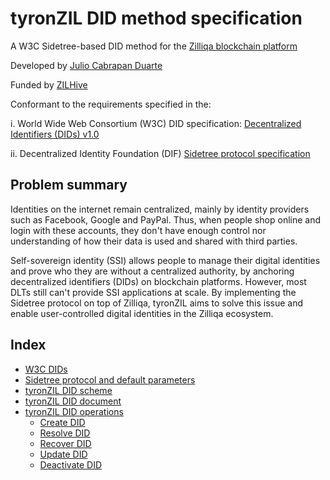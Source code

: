 # tyronZIL DID method specification

A W3C Sidetree-based DID method for the [Zilliqa blockchain platform](https://zilliqa.com)

Developed by [Julio Cabrapan Duarte](https://github.com/julio-cabdu)

Funded by [ZILHive](https://zilhive.org/)

Conformant to the requirements specified in the:

i. World Wide Web Consortium (W3C) DID specification: [Decentralized
Identifiers (DIDs) v1.0](https://w3c.github.io/did-core/)

ii. Decentralized Identity Foundation (DIF) [Sidetree protocol specification](https://identity.foundation/sidetree/spec/)

## Problem summary

Identities on the internet remain centralized, mainly by identity providers such as Facebook, Google and PayPal. Thus, when people shop online and login with these accounts, they don't have enough control nor understanding of how their data is used and shared with third parties.

Self-sovereign identity (SSI) allows people to manage their digital identities and prove who they are without a centralized authority, by anchoring decentralized identifiers (DIDs) on blockchain platforms. However, most DLTs still can't provide SSI applications at scale. By implementing the Sidetree protocol on top of Zilliqa, tyronZIL aims to solve this issue and enable user-controlled digital identities in the Zilliqa ecosystem.

## Index

- [W3C DIDs](./W3C-dids.md)
- [Sidetree protocol and default parameters](./sidetree.md)
- [tyronZIL DID scheme](./did-scheme.md)
- [tyronZIL DID document](./did-document.md)
- [tyronZIL DID operations](./operations/tyronZIL-operations.md)
    - [Create DID](./operations/CRUD/did-create.md)
    - [Resolve DID](./operations/CRUD/did-resolve.md)
    - [Recover DID](./operations/CRUD/did-recover.md)
    - [Update DID](./operations/CRUD/did-update.md)
    - [Deactivate DID](./operations/CRUD/did-deactivate.md)